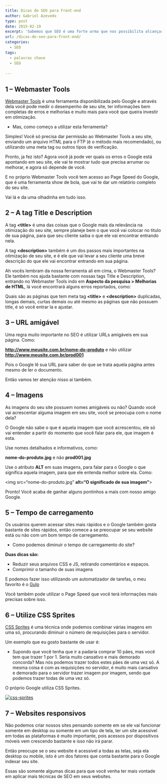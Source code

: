 ```yaml
---
title: Dicas de SEO para Front-end
author: Gabriel Azevedo
type: post
date: 2015-02-19
excerpt: 'Sabemos que SEO é uma forte arma que nos possibilita alcançar um bom posicionamento nos sites de busca e aqui vai algumas dicas para isso. '
url: /dicas-de-seo-para-front-end/
categories:
  - SEO
tags:
  - palavras chave
  - SEO

---
```


## 1 &#8211; Webmaster Tools

[Webmaster Tools][1] é uma ferramenta disponibilizada pelo Google e através dela você pode medir o desempenho de seu site, ter informações bem completas de erros e melhorias e muito mais para você que queira investir em otimização.

  * Mas, como começo a utilizar esta ferramenta?

Simples! Você só precisa dar permissão ao Webmaster Tools a seu site, enviando um arquivo HTML para o FTP (é o método mais recomendado), ou utilizando uma meta tag ou outros tipos de verificação.

Pronto, ja fez isto? Agora você já pode ver quais os erros o Google está apontando em seu site, ele vai te mostrar tudo que precisa arrumar ou melhorar, e agora só depende de você.

E no próprio Webmaster Tools você tem acesso ao Page Speed do Google, que é uma ferramenta show de bola, que vai te dar um relatório completo do seu site.

Vai lá e da uma olhadinha em tudo isso.

## 2 &#8211; A tag Title e Description

A tag **&lt;title&gt;** é uma das coisas que o Google mais da relevância na otimização do seu site, sempre planeje bem o que você vai colocar no titulo de sua página, para que seu cliente saiba o que ele vai encontrar entrando nela.

A tag **&lt;description&gt;** também é um dos passos mais importantes na otimização de seu site, e é ele que vai levar a seu cliente uma breve descrição do que ele vai encontrar entrando em sua página.

Ah vocês lembram da nossa ferramenta ali em cima, o Webmaster Tools? Ele também nos ajuda bastante com nossas tags Title e Description, entrando no Webmaster Tools indo em **Aspecto da pesquisa > Melhorias de HTML**, lá você encontrará alguns erros reportados, como:

Quais são as páginas que tem meta tag **&lt;title&gt;** e **&lt;description&gt;** duplicadas, longas demais, curtas demais ou até mesmo as páginas que não possuem title, é só você entrar la e ajustar.

## 3 &#8211; URL amigável

Uma regra muito importante no SEO é utilizar URLs amigáveis em sua página. Como:

**http://www.meusite.com.br/nome-do-produto** e não utilizar **http://www.meusite.com.br/prod001**

Pois o Google lê sua URL para saber do que se trata aquela página antes mesmo de ler o documento.

Então vamos ter atenção nisso ai também.

## 4 &#8211; Imagens

As imagens do seu site possuem nomes amigáveis ou não? Quando você vai acrescentar alguma imagem em seu site, você se preocupa com o nome dela?

O Google não sabe o que é aquela imagem que você acrescentou, ele só vai entender a partir do momento que você falar para ele, que imagem é esta.

Use nomes detalhados e informativos, como:

**nome-do-produto.jpg** e não **prod001.jpg**

Use o atributo **ALT** em suas imagens, para falar para o Google o que significa aquela imagem, para que ele entenda melhor sobre ela. Como:

<img src=“nome-do-produto.jpg” **alt=“O significado de sua imagem”**>

Pronto! Você acaba de ganhar alguns pontinhos a mais com nosso amigo Google.

## 5 &#8211; Tempo de carregamento

Os usuários querem acessar sites mais rápidos e o Google também gosta bastante de sites rápidos, então comece a se preocupar se seu website está ou não com um bom tempo de carregamento.

  * Como podemos diminuir o tempo de carregamento do site?

**Duas dicas são:**

  * Reduzir seus arquivos CSS e JS, retirando comentários e espaços.
  * Comprimir o tamanho de suas imagens

E podemos fazer isso utilizando um automatizador de tarefas, o meu favorito é o [Gulp][2]

Você também pode utilizar o Page Speed que você terá informações mais precisas sobre isso.

## 6 &#8211; Utilize CSS Sprites

[CSS Sprites][3] é uma técnica onde podemos combinar várias imagens em uma só, procurando diminuir o número de requisições para o servidor.

Um exemplo que eu gosto bastante de usar é:

  * Supondo que você tenha que ir a padaria comprar 10 pães, mas você tem que trazer 1 por 1. Seria muito cansativo e mais demorado concorda? Mas nós podemos trazer todos estes pães de uma vez só. A mesma coisa é com as requisições no servidor, é muito mais cansativo e demorado para o servidor trazer imagem por imagem, sendo que podemos trazer todas de uma vez só.

O próprio Google utiliza CSS Sprites.

[<img class="alignnone size-medium wp-image-47162" src="https://raw.githubusercontent.com/diegoeis/tableless-static-images/master/2015/02/css-sprites-265x107.png" alt="css-sprites" width="265" height="107" srcset="uploads/2015/02/css-sprites-265x107.png 265w, uploads/2015/02/css-sprites.png 356w" sizes="(max-width: 265px) 100vw, 265px" />][4]

## 7 &#8211; Websites responsivos

Não podemos criar nossos sites pensando somente em se ele vai funcionar somente em desktop ou somente em um tipo de tela, ter um site acessível em todas as plataformas é muito importante, pois acessos por dispositivos móveis vem crescendo bastante e isso não irá parar.

Então preocupe se o seu website é acessível a todas as telas, seja ela desktop ou mobile, isto é um dos fatores que conta bastante para o Google indexar seu site.

Essas são somente algumas dicas para que você venha ter mais vontade em aplicar mais técnicas de SEO em seus websites.

 [1]: http://www.google.com.br/webmasters/ "Webmaster"
 [2]: http://tableless.com.br/gulp-o-novo-automatizador/ "Automatizador de tarefas"
 [3]: http://tableless.com.br/css-sprites/ "CSS Sprites"
 [4]: https://raw.githubusercontent.com/diegoeis/tableless-static-images/master/2015/02/css-sprites.png